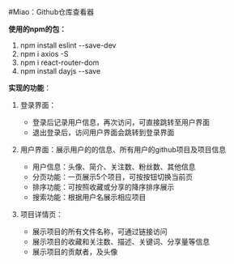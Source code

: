 #Miao：Github仓库查看器

**使用的npm的包：**

1.   npm install eslint --save-dev
2.   npm i axios -S
3.   npm i react-router-dom
4.   npm install dayjs --save

**实现的功能**：

1. 登录界面：

   - 登录后记录用户信息，再次访问，可直接跳转至用户界面
   - 退出登录后，访问用户界面会跳转到登录界面

2. 用户界面：展示用户的的信息、所有用户的github项目及项目信息

   - 用户信息：头像、简介、关注数、粉丝数、其他信息
   - 分页功能：一页展示5个项目，可按按钮切换当前页
   - 排序功能：可按照收藏或分享的降序排序展示
   - 搜索功能：根据用户名展示相应项目

3. 项目详情页：

   - 展示项目的所有文件名称，可通过链接访问
   - 展示项目的收藏和关注数、描述、关键词、分享量等信息
   - 展示项目的贡献者，及头像

   



  
